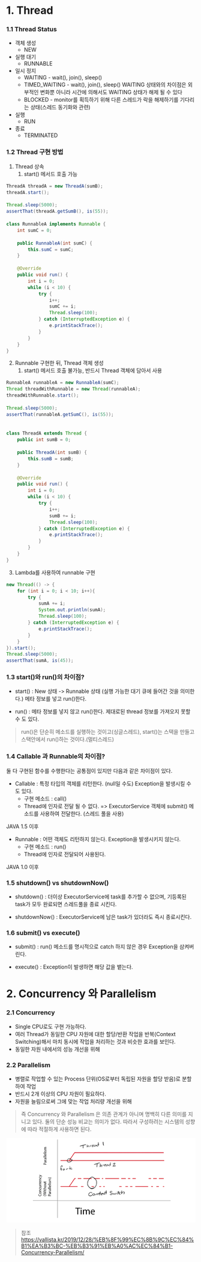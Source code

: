 # 1. Thread

### 1.1 Thread Status
* 객체 생성
  * NEW
* 실행 대기
  * RUNNABLE
* 일시 정지
  * WAITING - wait(), join(), sleep()
  * TIMED_WAITING - wait(), join(), sleep() WAITING 상태와의 차이점은 외부적인 변화뿐 아니라 시간에 의해서도 WAITING 상태가 해제 될 수 있다
  * BLOCKED - monitor를 획득하기 위해 다른 스레드가 락을 해제하기를 기다리는 상태(스레드 동기화와 관련)
* 실행
  * RUN
* 종료
  * TERMINATED

### 1.2 Thread 구현 방법
1. Thread 상속
   1. start() 메서드 호출 가능
~~~java
ThreadA threadA = new ThreadA(sumB);
threadA.start();

Thread.sleep(5000);
assertThat(threadA.getSumB(), is(55));

class RunnableA implements Runnable {
    int sumC = 0;

    public RunnableA(int sumC) {
        this.sumC = sumC;
    }

    @Override
    public void run() {
        int i = 0;
        while (i < 10) {
            try {
                i++;
                sumC += i;
                Thread.sleep(100);
            } catch (InterruptedException e) {
                e.printStackTrace();
            }
        }
    }
}
~~~

2. Runnable 구현한 뒤, Thread 객체 생성
    1. start() 메서드 호출 불가능, 반드시 Thread 객체에 담아서 사용
~~~java
RunnableA runnableA = new RunnableA(sumC);
Thread threadWithRunnable = new Thread(runnableA);
threadWithRunnable.start();

Thread.sleep(5000);
assertThat(runnableA.getSumC(), is(55));


class ThreadA extends Thread {
    public int sumB = 0;

    public ThreadA(int sumB) {
        this.sumB = sumB;
    }

    @Override
    public void run() {
        int i = 0;
        while (i < 10) {
            try {
                i++;
                sumB += i;
                Thread.sleep(100);
            } catch (InterruptedException e) {
                e.printStackTrace();
            }
        }
    }
}
~~~

3. Lambda를 사용하여 runnable 구현
~~~java
new Thread(() -> {
    for (int i = 0; i < 10; i++){
        try {
            sumA += i;
            System.out.println(sumA);
            Thread.sleep(100);
        } catch (InterruptedException e) {
            e.printStackTrace();
        }
    }
}).start();
Thread.sleep(5000);
assertThat(sumA, is(45));
~~~

### 1.3 start()와 run()의 차이점?

* start() : New 상태 -> Runnable 상태 (실행 가능한 대기 큐에 들어간 것을 의미한다.)
					메타 정보를 넣고 run()한다.

* run() :  메타 정보를 넣지 않고 run()한다. 제대로된 thread 정보를 가져오지 못할 수 도 있다.

> run()은 단순히 메소드를 실행하는 것이고(싱글스레드), start()는 스택을 만들고 스택안에서 run()하는 것이다.(멀티스레드)


### 1.4 Callable<V> 과 Runnable의 차이점?
둘 다 구현된 함수를 수행한다는 공통점이 있지만 다음과 같은 차이점이 있다.

* Callable : 특정 타입의 객체를 리턴한다. (null일 수도) Exception을 발생시킬 수 도 있다.
	- 구현 메소드 : call()
	- Thread에 인자로 전달 될 수 없다. => ExecutorService 객체에 submit() 메소드를 사용하여 전달한다. (스레드 풀을 사용)

JAVA 1.5 이후

* Runnable : 어떤 객체도 리턴하지 않는다. Exception을 발생시키지 않는다.
	- 구현 메소드 : run()
	- Thread에 인자로 전달되어 사용된다.

JAVA 1.0 이후

### 1.5 shutdown() vs shutdownNow()

* shutdown() : 더이상 ExecutorService에 task를 추가할 수 없으며, 기등록된 task가 모두 완료되면 스레드풀을 종료 시킨다.

* shutdownNow() : ExecutorService에 남은 task가 있더라도 즉시 종료시킨다.


### 1.6 submit() vs execute()

* submit() : run() 메소드를 명시적으로 catch 하지 않은 경우 Exception을 삼켜버린다.

* execute() : Exception이 발생하면 해당 값을 뱉는다.


# 2. Concurrency 와 Parallelism

### 2.1 Concurrency
* Single CPU로도 구현 가능하다.
* 여러 Thread가 동일한 CPU 자원에 대한 할당/반환 작업을 반복(Context Switching)해서 마치 동시에 작업을 처리하는 것과 비슷한 효과를 보인다.
* 동일한 자원 내에서의 성능 개선을 위해


### 2.2 Parallelism
* 병렬로 작업할 수 있는 Process 단위(OS로부터 독립된 자원을 할당 받음)로 분할하여 작업
* 반드시 2개 이상의 CPU 자원이 필요하다.
* 자원을 늘림으로써 그에 맞는 작업 처리량 개선을 위해


> 즉 Concurrency 와 Parallelism 은 의존 관계가 아니며 명백히 다른 의미를 지니고 있다. 둘의 단순 성능 비교는 의미가 없다. 따라서 구성하려는 시스템의 성향에 따라 적절하게 사용하면 된다.

![Concurrency vs Parallelism](../99.Img/Concurrency_Parallelism.png)


> 참조 <https://vallista.kr/2019/12/28/%EB%8F%99%EC%8B%9C%EC%84%B1%EA%B3%BC-%EB%B3%91%EB%A0%AC%EC%84%B1-Concurrency-Parallelism/>
